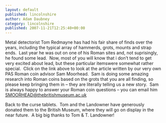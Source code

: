 ```yaml
---
layout: default
published: lincolnshire
author: Adam Daubney
category: lincolnshire
published: 2007-11-21T12:25:40+00:00
---
```



Metal detectorist Tom Redmayne has had his fair share of finds over the years, including the typical array of hammerds, grots, mounts and strap ends.  Last year he was out on one of his Roman sites and, not suprisingly, he found some lead.  Now, most of you will know that i don’t tend to get very excited about lead, but these particular itemswere somewhat rather special.  Click on the link above to look at the article written by our very own PAS Roman coin advisor Sam Moorhead.  Sam is doing some amazing research into Roman coins based on the grots that you are all finding, so please keep bringing them in – they are literally telling us a new story.  Sam is always happy to answer your Roman coin questions – you can email him [SMOORHEAD@thebritishmuseum.ac.uk](mailto:SMOORHEAD@thebritishmuseum.ac.uk)

Back to the curse tablets.  Tom and the Landowner have generously donated them to the British Museum, where they will go on display in the near future.  A big big thanks to Tom & T. Landowner!
